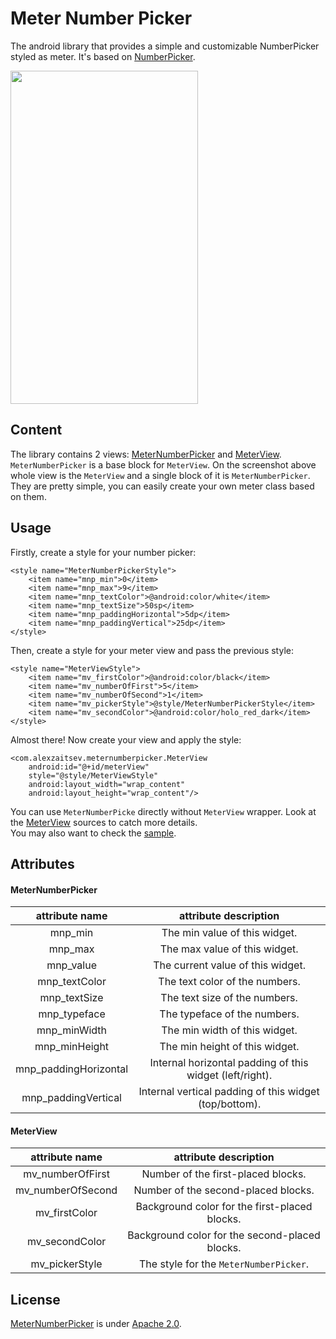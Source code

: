 # Meter Number Picker
The android library that provides a simple and customizable NumberPicker styled as meter. It's based on [NumberPicker](https://github.com/ShawnLin013/NumberPicker).

<img src="https://raw.githubusercontent.com/alexzaitsev/meter-number-picker/master/art/screenshot.png" height="533" width="300"/>

## Content
The library contains 2 views: [MeterNumberPicker](https://github.com/alexzaitsev/meter-number-picker/blob/master/meternumberpicker/src/main/java/com/alexzaitsev/meternumberpicker/MeterNumberPicker.java) and [MeterView](https://github.com/alexzaitsev/meter-number-picker/blob/master/meternumberpicker/src/main/java/com/alexzaitsev/meternumberpicker/MeterView.java). `MeterNumberPicker` is a base block for `MeterView`. On the screenshot above whole view is the `MeterView` and a single block of it is `MeterNumberPicker`. They are pretty simple, you can easily create your own meter class based on them.

## Usage
Firstly, create a style for your number picker:
```
<style name="MeterNumberPickerStyle">
    <item name="mnp_min">0</item>
    <item name="mnp_max">9</item>
    <item name="mnp_textColor">@android:color/white</item>
    <item name="mnp_textSize">50sp</item>
    <item name="mnp_paddingHorizontal">5dp</item>
    <item name="mnp_paddingVertical">25dp</item>
</style>
```
Then, create a style for your meter view and pass the previous style:
```
<style name="MeterViewStyle">
    <item name="mv_firstColor">@android:color/black</item>
    <item name="mv_numberOfFirst">5</item>
    <item name="mv_numberOfSecond">1</item>
    <item name="mv_pickerStyle">@style/MeterNumberPickerStyle</item>
    <item name="mv_secondColor">@android:color/holo_red_dark</item>
</style>
```
Almost there! Now create your view and apply the style:
```
<com.alexzaitsev.meternumberpicker.MeterView
    android:id="@+id/meterView"
    style="@style/MeterViewStyle"
    android:layout_width="wrap_content"
    android:layout_height="wrap_content"/>
```

You can use `MeterNumberPicke` directly without `MeterView` wrapper. Look at the [MeterView](https://github.com/alexzaitsev/meter-number-picker/blob/master/meternumberpicker/src/main/java/com/alexzaitsev/meternumberpicker/MeterView.java) sources to catch more details.  
You may also want to check the [sample](https://github.com/alexzaitsev/meter-number-picker/tree/master/sample).

## Attributes

#### MeterNumberPicker
|attribute name|attribute description|
|:-:|:-:|
|mnp_min|The min value of this widget.|
|mnp_max|The max value of this widget.|
|mnp_value|The current value of this widget.|
|mnp_textColor|The text color of the numbers.|
|mnp_textSize|The text size of the numbers.|
|mnp_typeface|The typeface of the numbers.|
|mnp_minWidth|The min width of this widget.|
|mnp_minHeight|The min height of this widget.|
|mnp_paddingHorizontal|Internal horizontal padding of this widget (left/right).|
|mnp_paddingVertical|Internal vertical padding of this widget (top/bottom).|

#### MeterView
|attribute name|attribute description|
|:-:|:-:|
|mv_numberOfFirst|Number of the first-placed blocks.|
|mv_numberOfSecond|Number of the second-placed blocks.|
|mv_firstColor|Background color for the first-placed blocks.|
|mv_secondColor|Background color for the second-placed blocks.|
|mv_pickerStyle|The style for the `MeterNumberPicker`.|

## License
[MeterNumberPicker](https://github.com/alexzaitsev/meter-number-picker) is under [Apache 2.0](https://github.com/alexzaitsev/meter-number-picker/blob/master/LICENSE).
